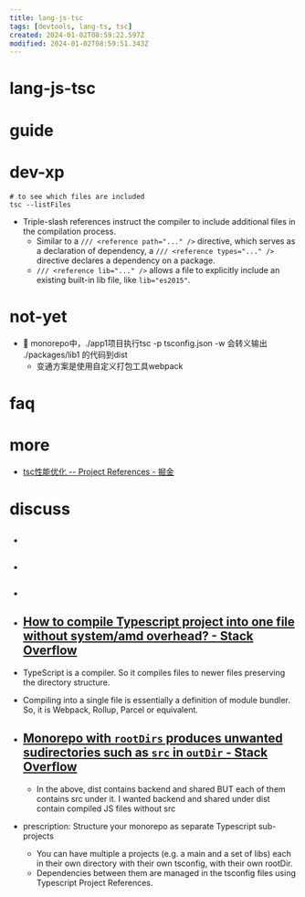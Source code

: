 ```yaml
---
title: lang-js-tsc
tags: [devtools, lang-ts, tsc]
created: 2024-01-02T08:59:22.597Z
modified: 2024-01-02T08:59:51.343Z
---
```


# lang-js-tsc

# guide

# dev-xp

```shell
# to see which files are included
tsc --listFiles

```

- Triple-slash references instruct the compiler to include additional files in the compilation process.
  - Similar to a `/// <reference path="..." />` directive, which serves as a declaration of dependency, a `/// <reference types="..." />` directive declares a dependency on a package.
  - `/// <reference lib="..." />` allows a file to explicitly include an existing built-in lib file, like `lib="es2015"`.
# not-yet
- 🐛 monorepo中，./app1项目执行tsc -p tsconfig.json -w 会转义输出 ./packages/lib1 的代码到dist
  - 变通方案是使用自定义打包工具webpack
# faq

# more
- [tsc性能优化 -- Project References - 掘金](https://juejin.cn/post/7165429078470688781)
# discuss
- ## 

- ## 

- ## 

- ## [How to compile Typescript project into one file without system/amd overhead? - Stack Overflow](https://stackoverflow.com/questions/72738931/how-to-compile-typescript-project-into-one-file-without-system-amd-overhead)
- TypeScript is a compiler. So it compiles files to newer files preserving the directory structure.
- Compiling into a single file is essentially a definition of module bundler. So, it is Webpack, Rollup, Parcel or equivalent.

- ## [Monorepo with `rootDirs` produces unwanted sudirectories such as `src` in `outDir` - Stack Overflow](https://stackoverflow.com/questions/60896829/monorepo-with-rootdirs-produces-unwanted-sudirectories-such-as-src-in-outdi)
  - In the above, dist contains backend and shared BUT each of them contains src under it. I wanted backend and shared under dist contain compiled JS files without src
- prescription: Structure your monorepo as separate Typescript sub-projects
  - You can have multiple a projects (e.g. a main and a set of libs) each in their own directory with their own tsconfig, with their own rootDir. 
  - Dependencies between them are managed in the tsconfig files using Typescript Project References.
